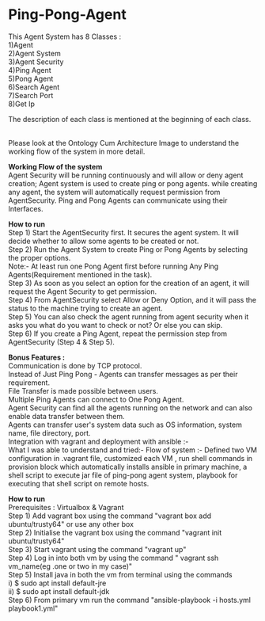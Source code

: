 # Ping-Pong-Agent

This Agent System has 8 Classes : <br/>
1)Agent  <br/>
2)Agent System <br/>
3)Agent Security <br/>
4)Ping Agent <br/>
5)Pong Agent <br/>
6)Search Agent <br/>
7)Search Port <br/>
8)Get Ip <br/>

The description of each class is mentioned at the beginning of each class.  <br/>
 <br/>

Please look at the Ontology Cum Architecture Image to understand the working flow of the system in more detail.  <br/>

**Working Flow of the system** <br/>
Agent Security will be running continuously and will allow or deny agent creation;  Agent system is used to create ping or pong agents. while creating any agent, the system will automatically request permission from AgentSecurity. Ping and Pong Agents can communicate using their Interfaces. <br/>

**How to run**   <br/>
Step 1) Start the AgentSecurity first. It secures the agent system. It will decide whether to allow some agents to be created or not. <br/>
Step 2) Run the Agent System to create Ping or Pong Agents by selecting the proper options. <br/>
Note:- At least run one Pong Agent first before running Any Ping Agents(Requirement mentioned in the task). <br/>
Step 3) As soon as you select an option for the creation of an agent, it will request the Agent Security to get permission. <br/>
Step 4) From AgentSecurity select Allow or Deny Option, and it will pass the status to the machine trying to create an agent. <br/>
Step 5) You can also check the agent running from agent security when it asks you what do you want to check or not? Or else you can skip. <br/>
Step 6) If you create a Ping Agent, repeat the permission step from AgentSecurity (Step 4 & Step 5).<br/>





**Bonus Features :**  <br/>
Communication is done by TCP protocol. <br/>
Instead of Just Ping Pong - Agents can transfer messages as per their requirement. <br/>
File Transfer is made possible between users. <br/>
Multiple Ping Agents can connect to One Pong Agent.  <br/>
Agent Security can find all the agents running on the network and can also enable data transfer between them.  <br/>
Agents can transfer user's system data such as OS information,  system name, file directory, port.  <br/>
Integration with vagrant and deployment with ansible :- <br/>
What I was able to understand and tried:- Flow of system :- Defined two VM configuration in .vagrant file, customized each VM , run shell commands in provision block which automatically installs ansible in primary machine, a shell script to execute jar file of ping-pong agent system, playbook for executing that shell script on remote hosts.<br/>

**How to run** <br/>
Prerequisites : Virtualbox & Vagrant <br/>
Step 1) Add vagrant box using the command "vagrant box add ubuntu/trusty64"  or use any other box<br/>
Step 2) Initialise the vagrant box using the command "vagrant init ubuntu/trusty64" <br/>
Step 3) Start vagrant using the command "vagrant up" <br/>
Step 4) Log in into both vm by using the command " vagrant ssh vm_name(eg .one  or two in my case)" <br/>
Step 5) Install java in both the vm from terminal using the commands <br/>i) $ sudo apt install default-jre <br/> ii) $ sudo apt install default-jdk <br/>
Step 6) From primary vm run the command "ansible-playbook -i hosts.yml playbook1.yml"<br/>


